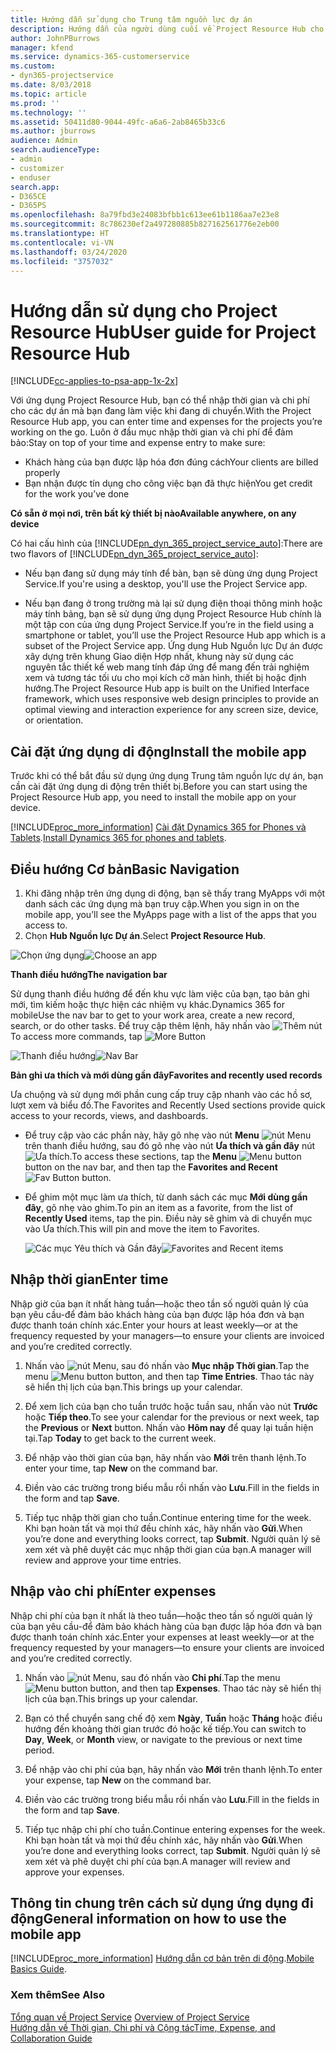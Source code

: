 ```yaml
---
title: Hướng dẫn sử dụng cho Trung tâm nguồn lực dự án
description: Hướng dẫn của người dùng cuối về Project Resource Hub cho Project Service
author: JohnPBurrows
manager: kfend
ms.service: dynamics-365-customerservice
ms.custom:
- dyn365-projectservice
ms.date: 8/03/2018
ms.topic: article
ms.prod: ''
ms.technology: ''
ms.assetid: 50411d80-9044-49fc-a6a6-2ab8465b33c6
ms.author: jburrows
audience: Admin
search.audienceType:
- admin
- customizer
- enduser
search.app:
- D365CE
- D365PS
ms.openlocfilehash: 8a79fbd3e24083bfbb1c613ee61b1186aa7e23e8
ms.sourcegitcommit: 8c786230ef2a497280885b827162561776e2eb00
ms.translationtype: HT
ms.contentlocale: vi-VN
ms.lasthandoff: 03/24/2020
ms.locfileid: "3757032"
---
```

# <a name="user-guide-for-project-resource-hub"></a><span data-ttu-id="75123-103">Hướng dẫn sử dụng cho Project Resource Hub</span><span class="sxs-lookup"><span data-stu-id="75123-103">User guide for Project Resource Hub</span></span>

[!INCLUDE[cc-applies-to-psa-app-1x-2x](../includes/cc-applies-to-psa-app-1x-2x.md)]

<span data-ttu-id="75123-104">Với ứng dụng Project Resource Hub, bạn có thể nhập thời gian và chi phí cho các dự án mà bạn đang làm việc khi đang di chuyển.</span><span class="sxs-lookup"><span data-stu-id="75123-104">With the Project Resource Hub app, you can enter time and expenses for the projects you’re working on the go.</span></span> <span data-ttu-id="75123-105">Luôn ở đầu mục nhập thời gian và chi phí để đảm bảo:</span><span class="sxs-lookup"><span data-stu-id="75123-105">Stay on top of your time and expense entry to make sure:</span></span>

- <span data-ttu-id="75123-106">Khách hàng của bạn được lập hóa đơn đúng cách</span><span class="sxs-lookup"><span data-stu-id="75123-106">Your clients are billed properly</span></span>
- <span data-ttu-id="75123-107">Bạn nhận được tín dụng cho công việc bạn đã thực hiện</span><span class="sxs-lookup"><span data-stu-id="75123-107">You get credit for the work you’ve done</span></span>

<span data-ttu-id="75123-108">**Có sẵn ở mọi nơi, trên bất kỳ thiết bị nào**</span><span class="sxs-lookup"><span data-stu-id="75123-108">**Available anywhere, on any device**</span></span>

<span data-ttu-id="75123-109">Có hai cấu hình của [!INCLUDE[pn_dyn_365_project_service_auto](../includes/pn-dyn-365-project-service-auto.md)]:</span><span class="sxs-lookup"><span data-stu-id="75123-109">There are two flavors of [!INCLUDE[pn_dyn_365_project_service_auto](../includes/pn-dyn-365-project-service-auto.md)]:</span></span> 

- <span data-ttu-id="75123-110">Nếu bạn đang sử dụng máy tính để bàn, bạn sẽ dùng ứng dụng Project Service.</span><span class="sxs-lookup"><span data-stu-id="75123-110">If you're using a desktop, you'll use the Project Service app.</span></span> 

- <span data-ttu-id="75123-111">Nếu bạn đang ở trong trường mà lại sử dụng điện thoại thông minh hoặc máy tính bảng, bạn sẽ sử dụng ứng dụng Project Resource Hub chính là một tập con của ứng dụng Project Service.</span><span class="sxs-lookup"><span data-stu-id="75123-111">If you’re in the field using a smartphone or tablet, you’ll use the Project Resource Hub app which is a subset of the Project Service  app.</span></span> <span data-ttu-id="75123-112">Ứng dụng Hub Nguồn lực Dự án được xây dựng trên khung Giao diện Hợp nhất, khung này sử dụng các nguyên tắc thiết kế web mang tính đáp ứng để mang đến trải nghiệm xem và tương tác tối ưu cho mọi kích cỡ màn hình, thiết bị hoặc định hướng.</span><span class="sxs-lookup"><span data-stu-id="75123-112">The Project Resource Hub app is built on the Unified Interface framework, which uses responsive web design principles to provide an optimal viewing and interaction experience for any screen size, device, or orientation.</span></span> 


## <a name="install-the-mobile-app"></a><span data-ttu-id="75123-113">Cài đặt ứng dụng di động</span><span class="sxs-lookup"><span data-stu-id="75123-113">Install the mobile app</span></span>
<span data-ttu-id="75123-114">Trước khi có thể bắt đầu sử dụng ứng dụng Trung tâm nguồn lực dự án, bạn cần cài đặt ứng dụng di động trên thiết bị.</span><span class="sxs-lookup"><span data-stu-id="75123-114">Before you can start using the Project Resource Hub app, you need to install the mobile app on your device.</span></span> 

[!INCLUDE[proc_more_information](../includes/proc-more-information.md)] <span data-ttu-id="75123-115">[Cài đặt Dynamics 365 for Phones và Tablets](../mobile-app/install-dynamics-365-for-phones-and-tablets.md).</span><span class="sxs-lookup"><span data-stu-id="75123-115">[Install Dynamics 365 for phones and tablets](../mobile-app/install-dynamics-365-for-phones-and-tablets.md).</span></span>

## <a name="basic-navigation"></a><span data-ttu-id="75123-116">Điều hướng Cơ bản</span><span class="sxs-lookup"><span data-stu-id="75123-116">Basic Navigation</span></span>
1.  <span data-ttu-id="75123-117">Khi đăng nhập trên ứng dụng di động, bạn sẽ thấy trang MyApps với một danh sách các ứng dụng mà bạn truy cập.</span><span class="sxs-lookup"><span data-stu-id="75123-117">When you sign in on the mobile app, you’ll see the MyApps page with a list of the apps that you access to.</span></span> 
2.  <span data-ttu-id="75123-118">Chọn **Hub Nguồn lực Dự án**.</span><span class="sxs-lookup"><span data-stu-id="75123-118">Select **Project Resource Hub**.</span></span>

<span data-ttu-id="75123-119">![Chọn ứng dụng](media/chooseApp_1.png "Chọn ứng dụng")</span><span class="sxs-lookup"><span data-stu-id="75123-119">![Choose an app](media/chooseApp_1.png "Choose an app")</span></span>

<span data-ttu-id="75123-120">**Thanh điều hướng**</span><span class="sxs-lookup"><span data-stu-id="75123-120">**The navigation bar**</span></span>

<span data-ttu-id="75123-121">Sử dụng thanh điều hướng để đến khu vực làm việc của bạn, tạo bản ghi mới, tìm kiếm hoặc thực hiện các nhiệm vụ khác.Dynamics 365 for mobile</span><span class="sxs-lookup"><span data-stu-id="75123-121">Use the nav bar to get to your work area, create a new record, search, or do other tasks.</span></span> <span data-ttu-id="75123-122">Để truy cập thêm lệnh, hãy nhấn vào ![Thêm nút](media/MoreButton.png "Nút Thêm")</span><span class="sxs-lookup"><span data-stu-id="75123-122">To access more commands, tap ![More Button](media/MoreButton.png "More Button")</span></span>

<span data-ttu-id="75123-123">![Thanh điều hướng](media/NavBar_2.png "Thanh điều hướng")</span><span class="sxs-lookup"><span data-stu-id="75123-123">![Nav Bar](media/NavBar_2.png "Nav Bar")</span></span>

<span data-ttu-id="75123-124">**Bản ghi ưa thích và mới dùng gần đây**</span><span class="sxs-lookup"><span data-stu-id="75123-124">**Favorites and recently used records**</span></span>

<span data-ttu-id="75123-125">Ưa chuộng và sử dụng mới phần cung cấp truy cập nhanh vào các hồ sơ, lượt xem và biểu đồ.</span><span class="sxs-lookup"><span data-stu-id="75123-125">The Favorites and Recently Used sections provide quick access to your records, views, and dashboards.</span></span> 

- <span data-ttu-id="75123-126">Để truy cập vào các phần này, hãy gõ nhẹ vào nút **Menu** ![nút Menu](media/MenuButton.png "Nút Menu") trên thanh điều hướng, sau đó gõ nhẹ vào nút **Ưa thích và gần đây** nút ![Ưa thích](media/FavButton.png "Nút Yêu thích").</span><span class="sxs-lookup"><span data-stu-id="75123-126">To access these sections, tap the **Menu** ![Menu button](media/MenuButton.png "Menu button") button on the nav bar, and then tap the **Favorites and Recent** ![Fav Button](media/FavButton.png "Fav Button") button.</span></span>

- <span data-ttu-id="75123-127">Để ghim một mục làm ưa thích, từ danh sách các mục **Mới dùng gần đây**, gõ nhẹ vào ghim.</span><span class="sxs-lookup"><span data-stu-id="75123-127">To pin an item as a favorite, from the list of **Recently Used** items, tap the pin.</span></span> <span data-ttu-id="75123-128">Điều này sẽ ghim và di chuyển mục vào Ưa thích.</span><span class="sxs-lookup"><span data-stu-id="75123-128">This will pin and move the item to Favorites.</span></span>

  <span data-ttu-id="75123-129">![Các mục Yêu thích và Gần đây](media/Favs_3.png "Các mục Yêu thích và Gần đây")</span><span class="sxs-lookup"><span data-stu-id="75123-129">![Favorites and Recent items](media/Favs_3.png "Favorites and Recent items")</span></span>
 
## <a name="enter-time"></a><span data-ttu-id="75123-130">Nhập thời gian</span><span class="sxs-lookup"><span data-stu-id="75123-130">Enter time</span></span>
<span data-ttu-id="75123-131">Nhập giờ của bạn ít nhất hàng tuần—hoặc theo tần số người quản lý của bạn yêu cầu-để đảm bảo khách hàng của bạn được lập hóa đơn và bạn được thanh toán chính xác.</span><span class="sxs-lookup"><span data-stu-id="75123-131">Enter your hours at least weekly—or at the frequency requested by your managers—to ensure your clients are invoiced and you’re credited correctly.</span></span>

1. <span data-ttu-id="75123-132">Nhấn vào ![nút Menu](media/MenuButton.png "Nút Menu"), sau đó nhấn vào **Mục nhập Thời gian**.</span><span class="sxs-lookup"><span data-stu-id="75123-132">Tap the menu ![Menu button](media/MenuButton.png "Menu button") button, and then tap **Time Entries**.</span></span> <span data-ttu-id="75123-133">Thao tác này sẽ hiển thị lịch của bạn.</span><span class="sxs-lookup"><span data-stu-id="75123-133">This brings up your calendar.</span></span>

2. <span data-ttu-id="75123-134">Để xem lịch của bạn cho tuần trước hoặc tuần sau, nhấn vào nút **Trước** hoặc **Tiếp theo**.</span><span class="sxs-lookup"><span data-stu-id="75123-134">To see your calendar for the previous or next week, tap the **Previous** or **Next** button.</span></span> <span data-ttu-id="75123-135">Nhấn vào **Hôm nay** để quay lại tuần hiện tại.</span><span class="sxs-lookup"><span data-stu-id="75123-135">Tap **Today** to get back to the current week.</span></span>

3. <span data-ttu-id="75123-136">Để nhập vào thời gian của bạn, hãy nhấn vào **Mới** trên thanh lệnh.</span><span class="sxs-lookup"><span data-stu-id="75123-136">To enter your time, tap **New** on the command bar.</span></span> 

4. <span data-ttu-id="75123-137">Điền vào các trường trong biểu mẫu rồi nhấn vào **Lưu**.</span><span class="sxs-lookup"><span data-stu-id="75123-137">Fill in the fields in the form and tap **Save**.</span></span>

5. <span data-ttu-id="75123-138">Tiếp tục nhập thời gian cho tuần.</span><span class="sxs-lookup"><span data-stu-id="75123-138">Continue entering time for the week.</span></span> <span data-ttu-id="75123-139">Khi bạn hoàn tất và mọi thứ đều chính xác, hãy nhấn vào **Gửi**.</span><span class="sxs-lookup"><span data-stu-id="75123-139">When you’re done and everything looks correct, tap **Submit**.</span></span> <span data-ttu-id="75123-140">Người quản lý sẽ xem xét và phê duyệt các mục nhập thời gian của bạn.</span><span class="sxs-lookup"><span data-stu-id="75123-140">A manager will review and approve your time entries.</span></span>

## <a name="enter-expenses"></a><span data-ttu-id="75123-141">Nhập vào chi phí</span><span class="sxs-lookup"><span data-stu-id="75123-141">Enter expenses</span></span> 
<span data-ttu-id="75123-142">Nhập chi phí của bạn ít nhất là theo tuần—hoặc theo tần số người quản lý của bạn yêu cầu-để đảm bảo khách hàng của bạn được lập hóa đơn và bạn được thanh toán chính xác.</span><span class="sxs-lookup"><span data-stu-id="75123-142">Enter your expenses at least weekly—or at the frequency requested by your managers—to ensure your clients are invoiced and you’re credited correctly.</span></span>

1. <span data-ttu-id="75123-143">Nhấn vào ![nút Menu](media/MenuButton.png "Nút Menu"), sau đó nhấn vào **Chi phí**.</span><span class="sxs-lookup"><span data-stu-id="75123-143">Tap the menu ![Menu button](media/MenuButton.png "Menu button") button, and then tap **Expenses**.</span></span> <span data-ttu-id="75123-144">Thao tác này sẽ hiển thị lịch của bạn.</span><span class="sxs-lookup"><span data-stu-id="75123-144">This brings up your calendar.</span></span>

2. <span data-ttu-id="75123-145">Bạn có thể chuyển sang chế độ xem **Ngày**, **Tuần** hoặc **Tháng** hoặc điều hướng đến khoảng thời gian trước đó hoặc kế tiếp.</span><span class="sxs-lookup"><span data-stu-id="75123-145">You can switch to **Day**, **Week**, or **Month** view, or navigate to the previous or next time period.</span></span> 

3. <span data-ttu-id="75123-146">Để nhập vào chi phí của bạn, hãy nhấn vào **Mới** trên thanh lệnh.</span><span class="sxs-lookup"><span data-stu-id="75123-146">To enter your expense, tap **New** on the command bar.</span></span> 

4. <span data-ttu-id="75123-147">Điền vào các trường trong biểu mẫu rồi nhấn vào **Lưu**.</span><span class="sxs-lookup"><span data-stu-id="75123-147">Fill in the fields in the form and tap **Save**.</span></span>

5. <span data-ttu-id="75123-148">Tiếp tục nhập chi phí cho tuần.</span><span class="sxs-lookup"><span data-stu-id="75123-148">Continue entering expenses for the week.</span></span> <span data-ttu-id="75123-149">Khi bạn hoàn tất và mọi thứ đều chính xác, hãy nhấn vào **Gửi**.</span><span class="sxs-lookup"><span data-stu-id="75123-149">When you’re done and everything looks correct, tap **Submit**.</span></span> <span data-ttu-id="75123-150">Người quản lý sẽ xem xét và phê duyệt chi phí của bạn.</span><span class="sxs-lookup"><span data-stu-id="75123-150">A manager will review and approve your expenses.</span></span>

## <a name="general-information-on-how-to-use-the-mobile-app"></a><span data-ttu-id="75123-151">Thông tin chung trên cách sử dụng ứng dụng đi động</span><span class="sxs-lookup"><span data-stu-id="75123-151">General information on how to use the mobile app</span></span> 
[!INCLUDE[proc_more_information](../includes/proc-more-information.md)] <span data-ttu-id="75123-152">[Hướng dẫn cơ bản trên di động](../mobile-app/dynamics-365-phones-tablets-users-guide.md).</span><span class="sxs-lookup"><span data-stu-id="75123-152">[Mobile Basics Guide](../mobile-app/dynamics-365-phones-tablets-users-guide.md).</span></span>

### <a name="see-also"></a><span data-ttu-id="75123-153">Xem thêm</span><span class="sxs-lookup"><span data-stu-id="75123-153">See Also</span></span>  
 <span data-ttu-id="75123-154">[Tổng quan về Project Service](../project-service/overview.md) </span><span class="sxs-lookup"><span data-stu-id="75123-154">[Overview of Project Service](../project-service/overview.md) </span></span>  
 [<span data-ttu-id="75123-155">Hướng dẫn về Thời gian, Chi phí và Cộng tác</span><span class="sxs-lookup"><span data-stu-id="75123-155">Time, Expense, and Collaboration Guide</span></span>](../project-service/time-expense-collaboration-guide.md)   
 
